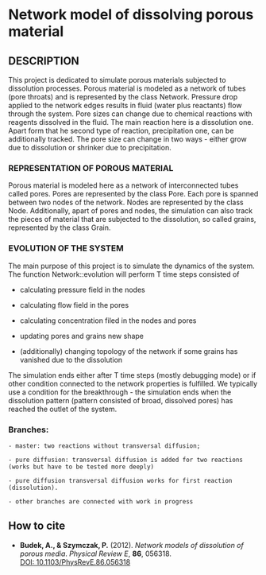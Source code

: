 
 # Network model of dissolving porous material

 ## DESCRIPTION

 This project is dedicated to simulate porous materials subjected to dissolution processes.
 Porous material is modeled as a network of tubes (pore throats) and is represented by the class Network.
 Pressure drop applied to the network edges results in fluid (water plus reactants) flow through the system.
 Pore sizes can change due to chemical reactions with reagents dissolved in the fluid.
 The main reaction here is a dissolution one. Apart form that he second type of reaction, precipitation one,
  can be additionally tracked.
 The pore size can change in two ways - either grow due to dissolution or shrinker due to precipitation.

 ### REPRESENTATION OF POROUS MATERIAL

 Porous material is modeled here as a network of interconnected tubes called pores.
 Pores are represented by the class Pore.
 Each pore is spanned between two nodes of the network. Nodes are represented by the class Node.
 Additionally, apart of pores  and nodes, the simulation can also track the pieces of material
  that are subjected to the dissolution, so called grains, represented by the class Grain.


 ### EVOLUTION OF THE SYSTEM

 The main purpose of this project is to simulate the dynamics of the system.
 The function Network::evolution will perform T time steps consisted of

 - calculating pressure field in the nodes

 - calculating flow field in the pores

 - calculating concentration filed in the nodes and pores

 - updating pores and grains new shape

 - (additionally) changing topology of the network if some grains has vanished due to the dissolution

 The simulation ends either after T time steps (mostly debugging mode)
 or if other condition connected to the network properties is fulfilled.
 We typically use a condition for the breakthrough - the simulation ends when the dissolution pattern
 (pattern consisted of broad, dissolved pores) has reached the outlet of the system.



###  Branches:

    - master: two reactions without transversal diffusion;

    - pure diffusion: transversal diffusion is added for two reactions (works but have to be tested more deeply)

    - pure diffusion transversal diffusion works for first reaction (dissolution). 

    - other branches are connected with work in progress


## How to cite

- **Budek, A., & Szymczak, P.** (2012). *Network models of dissolution of porous media*. _Physical Review E_, **86**, 056318.  
 [DOI: 10.1103/PhysRevE.86.056318](https://doi.org/10.1103/PhysRevE.86.056318)
